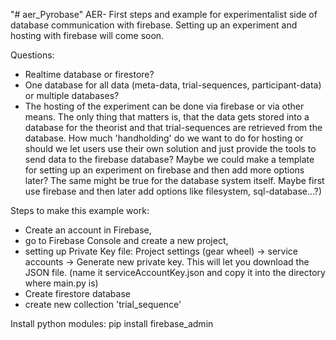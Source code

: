 "# aer_Pyrobase"
AER- First steps and example for experimentalist side of database communication with firebase. Setting up an experiment and hosting with firebase will come soon.

Questions: 
- Realtime database or firestore?
- One database for all data (meta-data, trial-sequences, participant-data) or multiple databases? 
- The hosting of the experiment can be done via firebase or via other means. The only thing that matters is, that the data gets stored into a database for the theorist and that trial-sequences are retrieved from the database. How much 'handholding' do we want to do for hosting or should we let users use their own solution and just provide the tools to send data to the firebase database? Maybe we could make a template for setting up an experiment on firebase and then add more options later? The same might be true for the database system itself. Maybe first use firebase and then later add options like filesystem, sql-database...?)

Steps to make this example work:
- Create an account in Firebase,
- go to Firebase Console and create a new project, 
- setting up Private Key file:
  Project settings (gear wheel) -> service accounts -> Generate new private key.
  This will let you download the JSON file. (name it serviceAccountKey.json and copy it into the directory where main.py is) 
- Create firestore database
- create new collection 'trial_sequence'

Install python modules:
pip install firebase_admin
